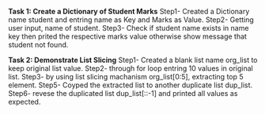 **Task 1: Create a Dictionary of Student Marks**
Step1- Created a Dictionary name student and entring name as Key and Marks as Value.
Step2- Getting user input, name of student.
Step3- Check if student name exists in name key then prited the respective marks value otherwise show message that student not found.

**Task 2: Demonstrate List Slicing**
Step1- Created a blank list name org_list to keep original list value.
Step2- through for loop entring 10 values in original list.
Step3- by using list slicing machanism org_list[0:5], extracting top 5 element.
Step5- Coyped the extracted list to another duplicate list dup_list.
Step6- revese the duplicated list dup_list[::-1] and printed all values as expected.
